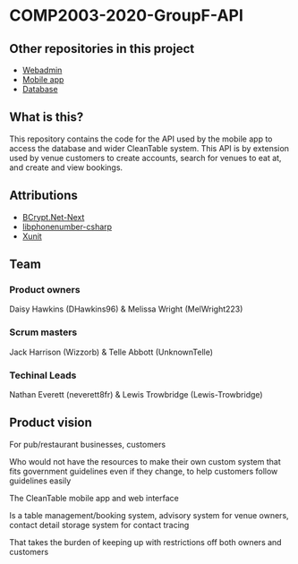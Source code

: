# COMP2003-2020-GroupF-API

## Other repositories in this project

- [Webadmin](https://github.com/Lewis-Trowbridge/COMP2003-2020-GroupF-Webadmin)
- [Mobile app](https://github.com/Lewis-Trowbridge/COMP2003-2020-GroupF-Mobile)
- [Database](https://github.com/Lewis-Trowbridge/COMP2003-2020-GroupF-Database)

## What is this?
This repository contains the code for the API used by the mobile app to access the database and wider CleanTable system. This API is by extension used by venue customers to create accounts, search for venues to eat at, and create and view bookings.

## Attributions

- [BCrypt.Net-Next](https://www.nuget.org/packages/BCrypt.Net-Next/)
- [libphonenumber-csharp](https://www.nuget.org/packages/libphonenumber-csharp/)
- [Xunit](https://github.com/xunit/xunit)

## Team  

### Product owners
Daisy Hawkins (DHawkins96) & Melissa Wright (MelWright223)
### Scrum masters
Jack Harrison (Wizzorb) & Telle Abbott (UnknownTelle)
### Techinal Leads
Nathan Everett (neverett8fr) & Lewis Trowbridge (Lewis-Trowbridge)

## Product vision
For pub/restaurant businesses, customers 

Who would not have the resources to make their own custom system that fits government guidelines even if they change, to help customers follow guidelines easily 

The CleanTable mobile app and web interface 

Is a table management/booking system, advisory system for venue owners, contact detail storage system for contact tracing 

That takes the burden of keeping up with restrictions off both owners and customers 
